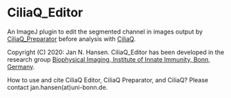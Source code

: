# CiliaQ_Editor
An ImageJ plugin to edit the segmented channel in images output by [CiliaQ_Preparator](https://github.com/hansenjn/CiliaQ_Preparator) before analysis with [CiliaQ](https://github.com/hansenjn/CiliaQ).

Copyright (C) 2020: Jan N. Hansen. CiliaQ_Editor has been developed in the research group [Biophysical Imaging, Institute of Innate Immunity, Bonn, Germany](http://www.iii.uni-bonn.de/en/wachten_lab/).

How to use and cite CiliaQ Editor, CiliaQ Preparator, and CiliaQ? Please contact jan.hansen(at)uni-bonn.de.
